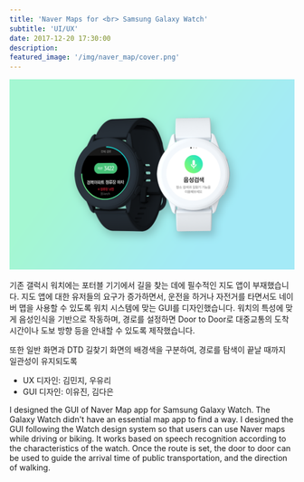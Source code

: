 ```yaml
---
title: 'Naver Maps for <br> Samsung Galaxy Watch'
subtitle: 'UI/UX'
date: 2017-12-20 17:30:00
description: 
featured_image: '/img/naver_map/cover.png'
---
```

![](/img/naver_map/cover.png)

기존 갤럭시 워치에는 포터블 기기에서 길을 찾는 데에 필수적인 지도 앱이 부재했습니다.
지도 앱에 대한 유저들의 요구가 증가하면서, 운전을 하거나 자전거를 타면서도 네이버 맵을 사용할 수 있도록 워치 시스템에 맞는 GUI를 디자인했습니다.
워치의 특성에 맞게 음성인식을 기반으로 작동하며, 경로를 설정하면 Door to Door로 대중교통의 도착시간이나 도보 방향 등을 안내할 수 있도록 제작했습니다.
<br>

또한 일반 화면과 DTD 길찾기 화면의 배경색을 구분하여, 경로를 탐색이 끝날 때까지 일관성이 유지되도록 

- UX 디자인: 김민지, 우유리
- GUI 디자인: 이유진, 김다은


I designed the GUI of Naver Map app for Samsung Galaxy Watch.
The Galaxy Watch didn't have an essential map app to find a way. I designed the GUI following the Watch design system so that users can use Naver maps while driving or biking.
It works based on speech recognition according to the characteristics of the watch. Once the route is set, the door to door can be used to guide the arrival time of public transportation, and the direction of walking.